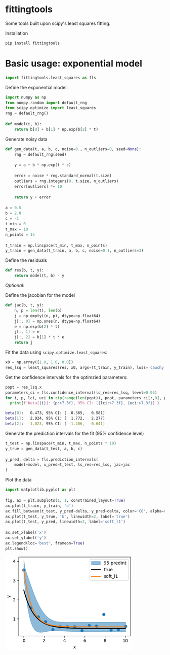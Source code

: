 # fittingtools
Some tools built upon scipy's least squares fitting.

Installation

```sh
pip install fittingtools
```

# Basic usage: exponential model
```python
import fittingtools.least_squares as fls
```

Define the exponential model:

```python
import numpy as np
from numpy.random import default_rng
from scipy.optimize import least_squares
rng = default_rng()

def model(t, b):
    return b[0] + b[1] * np.exp(b[2] * t)
```

Generate noisy data

```python
def gen_data(t, a, b, c, noise=0., n_outliers=0, seed=None):
    rng = default_rng(seed)

    y = a + b * np.exp(t * c)

    error = noise * rng.standard_normal(t.size)
    outliers = rng.integers(0, t.size, n_outliers)
    error[outliers] *= 10

    return y + error

a = 0.5
b = 2.0
c = -1
t_min = 0
t_max = 10
n_points = 15

t_train = np.linspace(t_min, t_max, n_points)
y_train = gen_data(t_train, a, b, c, noise=0.1, n_outliers=3)

```

Define the residuals
```python
def res(b, t, y):
    return model(t, b) - y
```

_Optional_:

Define the jacobian for the model
```python
def jac(b, t, y):
    n, p = len(t), len(b)
    j = np.empty((n, p), dtype=np.float64)
    j[:, 0] = np.ones(n, dtype=np.float64)
    e = np.exp(b[2] * t)
    j[:, 1] = e
    j[:, 2] = b[1] * t * e
    return j
```

Fit the data using `scipy.optimize.least_squares`:
    
```python
x0 = np.array([1.0, 1.0, 0.0])
res_lsq = least_squares(res, x0, args=(t_train, y_train), loss='cauchy', f_scale=0.1, jac=jac)
```

Get the confidence intervals for the optimzied parameters:
```python
popt = res_lsq.x
parameters_ci = fls.confidence_interval(ls_res=res_lsq, level=0.95)
for i, p, lci, uci in zip(range(len(popt)), popt, parameters_ci[:,0], parameters_ci[:,1]):
  print(f'beta[{i}]: {p:>7.3f}, 95% CI: [{lci:>7.3f}, {uci:>7.3f}]')
```

```sh
beta[0]:   0.473, 95% CI: [  0.365,   0.581]
beta[1]:   2.024, 95% CI: [  1.772,   2.277]
beta[2]:  -1.023, 95% CI: [ -1.406,  -0.641]
```


Generate the prediction intervals for the fit (95% confidence level)
```python
t_test = np.linspace(t_min, t_max, n_points * 10)
y_true = gen_data(t_test, a, b, c)

y_pred, delta = fls.prediction_intervals(
    model=model, x_pred=t_test, ls_res=res_lsq, jac=jac
)
```

Plot the data
```python
import matplotlib.pyplot as plt

fig, ax = plt.subplots(1, 1, constrained_layout=True)
ax.plot(t_train, y_train, 'o')
ax.fill_between(t_test, y_pred-delta, y_pred+delta, color='C0', alpha=0.5, label='95 predint')
ax.plot(t_test, y_true, 'k', linewidth=2, label='true')
ax.plot(t_test, y_pred, linewidth=2, label='soft_l1')

ax.set_xlabel('x')
ax.set_ylabel('y')
ax.legend(loc='best', frameon=True)
plt.show()
```

![Example prediction intervals exponential fit](./examples/prediction_intervals_soft_l1.png)
